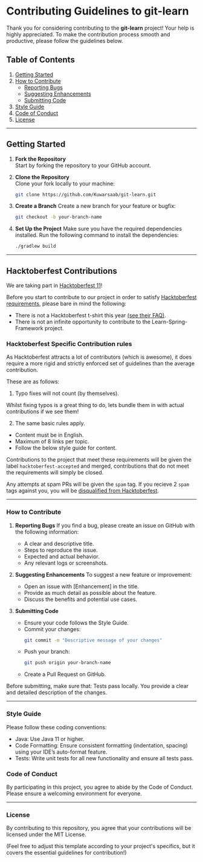 # Contributing Guidelines to git-learn

Thank you for considering contributing to the **git-learn** project! Your help is highly appreciated. To make the contribution process smooth and productive, please follow the guidelines below.

## Table of Contents
1. [Getting Started](#getting-started)
2. [How to Contribute](#how-to-contribute)
    - [Reporting Bugs](#reporting-bugs)
    - [Suggesting Enhancements](#suggesting-enhancements)
    - [Submitting Code](#submitting-code)
3. [Style Guide](#style-guide)
4. [Code of Conduct](#code-of-conduct)
5. [License](#license)

---

## Getting Started

1. **Fork the Repository**  
   Start by forking the repository to your GitHub account.

2. **Clone the Repository**  
   Clone your fork locally to your machine:
   ```bash
   git clone https://github.com/Kuwarsaab/git-learn.git

3. **Create a Branch**
   Create a new branch for your feature or bugfix:

   ```bash
   git checkout -b your-branch-name
   
4. **Set Up the Project**
   Make sure you have the required dependencies installed. Run the following command to install the dependencies:

   ```bash
   ./gradlew build

---

## Hacktoberfest Contributions

We are taking part in [Hacktoberfest 11](https://hacktoberfest.com/)!

Before you start to contribute to our project in order to satisfy [Hacktoberfest requirements](https://hacktoberfest.com/participation/#contributors), please bare in mind the following:

* There is not a Hacktoberfest t-shirt this year [(see their FAQ)](https://hacktoberfest.com/participation/#faq).
* There is not an infinite opportunity to contribute to the Learn-Spring-Framework project.

### Hacktoberfest Specific Contribution rules

As Hacktoberfest attracts a lot of contributors (which is awesome), it does require a more rigid and strictly enforced set of guidelines than the average contribution.

These are as follows:

1. Typo fixes will not count (by themselves).

Whilst fixing typos is a great thing to do, lets bundle them in with actual contributions if we see them!

2. The same basic rules apply.

- Content must be in English.
- Maximum of 8 links per topic.
- Follow the below style guide for content.

Contributions to the project that meet these requirements will be given the label `hacktoberfest-accepted` and merged, contributions that do not meet the requirements will simply be closed.

Any attempts at spam PRs will be given the `spam` tag. If you recieve 2 `spam` tags against you, you will be [disqualified from Hacktoberfest](https://hacktoberfest.com/participation/#spam).

---

### How to Contribute
1. **Reporting Bugs**
   If you find a bug, please create an issue on GitHub with the following information:

   - A clear and descriptive title.
   - Steps to reproduce the issue.
   - Expected and actual behavior.
   - Any relevant logs or screenshots.

2. **Suggesting Enhancements**
   To suggest a new feature or improvement:
  
   - Open an issue with [Enhancement] in the title.
   - Provide as much detail as possible about the feature.
   - Discuss the benefits and potential use cases.

3. **Submitting Code**
   - Ensure your code follows the Style Guide.
   - Commit your changes:
     ```bash
     git commit -m "Descriptive message of your changes"
   - Push your branch:
     ```bash
     git push origin your-branch-name
   - Create a Pull Request on GitHub.
   
Before submitting, make sure that:
  Tests pass locally.
  You provide a clear and detailed description of the changes.

---

### **Style Guide**

Please follow these coding conventions:
   - Java: Use Java 11 or higher.
   - Code Formatting: Ensure consistent formatting (indentation, spacing) using your IDE’s auto-format feature.
   - Tests: Write unit tests for all new functionality and ensure all tests pass.

### **Code of Conduct**

By participating in this project, you agree to abide by the Code of Conduct. Please ensure a welcoming environment for everyone.

---

### **License**

By contributing to this repository, you agree that your contributions will be licensed under the MIT License.


(Feel free to adjust this template according to your project's specifics, but it covers the essential guidelines for contribution!)
